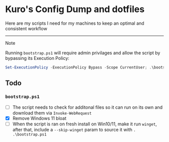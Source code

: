 # Kuro's Config Dump and dotfiles

Here are my scripts I need for my machines to keep an optimal and consistent workflow

---

> [!NOTE]
> Running `bootstrap.ps1` will require admin privilages and allow the script by
> bypassing its Execution Policy:

```powershell
Set-ExecutionPolicy -ExecutionPolicy Bypass -Scope CurrentUser; .\bootstrap.ps1
```

## Todo

### `bootstrap.ps1`

- [ ] The script needs to check for additonal files so it can run on its own and
      download them via `Invoke-WebRequest`
- [x] Remove Windows 11 bloat
- [ ] When the script is ran on fresh install on Win10/11, make it run `winget`,
      after that, include a `--skip-winget` param to source it with `. .\bootstrap.ps1`
